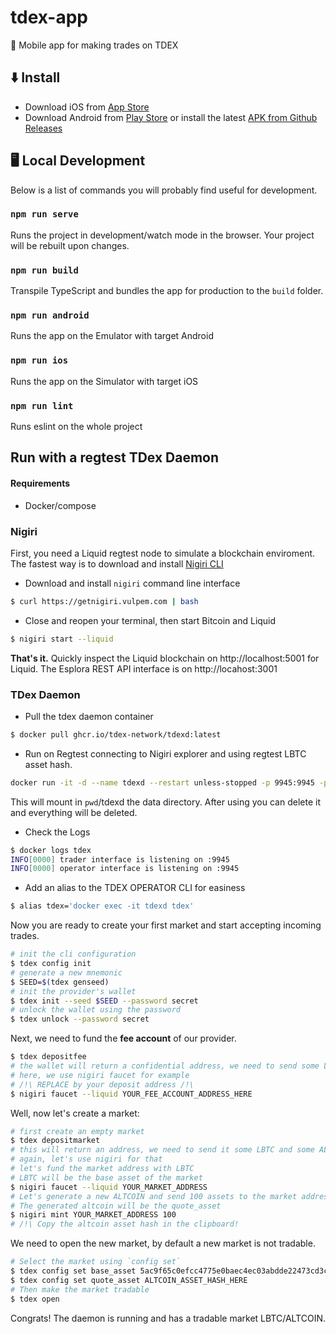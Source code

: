 # tdex-app
📱 Mobile app for making trades on TDEX 

## ⬇️ Install

* Download iOS from [App Store](#)
* Download Android from [Play Store](#) or install the latest [APK from Github Releases](#)


## 🖥 Local Development

Below is a list of commands you will probably find useful for development.

### `npm run serve`

Runs the project in development/watch mode in the browser. Your project will be rebuilt upon changes. 

### `npm run build`

Transpile TypeScript and bundles the app for production to the `build` folder.

### `npm run android`

Runs the app on the Emulator with target Android

### `npm run ios`

Runs the app on the Simulator with target iOS

### `npm run lint`

Runs eslint on the whole project

## Run with a regtest TDex Daemon 

#### Requirements

* Docker/compose

### Nigiri

First, you need a Liquid regtest node to simulate a blockchain enviroment. The fastest way is to download and install [Nigiri CLI](https://github.com/vulpemventures/nigiri)


* Download and install `nigiri` command line interface

```sh
$ curl https://getnigiri.vulpem.com | bash
```

* Close and reopen your terminal, then start Bitcoin and Liquid

```sh
$ nigiri start --liquid
```
**That's it.**
Quickly inspect the Liquid blockchain on http://localhost:5001 for Liquid. The Esplora REST API interface is on http://locahost:3001



### TDex Daemon 

* Pull the tdex daemon container

```sh
$ docker pull ghcr.io/tdex-network/tdexd:latest
```

*  Run on Regtest connecting to Nigiri explorer and using regtest LBTC asset hash.

```sh
docker run -it -d --name tdexd --restart unless-stopped -p 9945:9945 -p 9000:9000 -v `pwd`/tdexd:/.tdex-daemon --network="host" -e TDEX_NETWORK="regtest" -e TDEX_BASE_ASSET="5ac9f65c0efcc4775e0baec4ec03abdde22473cd3cf33c0419ca290e0751b225" -e TDEX_EXPLORER_ENDPOINT="http://127.0.0.1:3001"  ghcr.io/tdex-network/tdexd:latest
```

This will mount in `pwd`/tdexd the data directory. After using you can delete it and everything will be deleted.

* Check the Logs

```sh
$ docker logs tdex
INFO[0000] trader interface is listening on :9945
INFO[0000] operator interface is listening on :9945
```

* Add an alias to the TDEX OPERATOR CLI for easiness 

```sh
$ alias tdex='docker exec -it tdexd tdex'
```

Now you are ready to create your first market and start accepting incoming trades.

```sh
# init the cli configuration
$ tdex config init
# generate a new mnemonic
$ SEED=$(tdex genseed)
# init the provider's wallet
$ tdex init --seed $SEED --password secret
# unlock the wallet using the password
$ tdex unlock --password secret
```
Next, we need to fund the **fee account** of our provider. 

```sh
$ tdex depositfee
# the wallet will return a confidential address, we need to send some LBTC to this one
# here, we use nigiri faucet for example
# /!\ REPLACE by your deposit address /!\
$ nigiri faucet --liquid YOUR_FEE_ACCOUNT_ADDRESS_HERE
```

Well, now let's create a market:

```sh
# first create an empty market
$ tdex depositmarket
# this will return an address, we need to send it some LBTC and some ALTCOIN
# again, let's use nigiri for that
# let's fund the market address with LBTC
# LBTC will be the base asset of the market
$ nigiri faucet --liquid YOUR_MARKET_ADDRESS
# Let's generate a new ALTCOIN and send 100 assets to the market address
# The generated altcoin will be the quote_asset
$ nigiri mint YOUR_MARKET_ADDRESS 100
# /!\ Copy the altcoin asset hash in the clipboard!
```

We need to open the new market, by default a new market is not tradable.

```sh
# Select the market using `config set`
$ tdex config set base_asset 5ac9f65c0efcc4775e0baec4ec03abdde22473cd3cf33c0419ca290e0751b225
$ tdex config set quote_asset ALTCOIN_ASSET_HASH_HERE
# Then make the market tradable
$ tdex open
```

Congrats! The daemon is running and has a tradable market LBTC/ALTCOIN.



